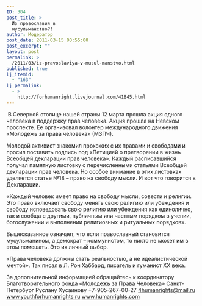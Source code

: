 ```yaml
---
ID: 384
post_title: >
  Из православия в
  мусульманство?!
author: Модератор
post_date: 2011-03-15 00:55:00
post_excerpt: ""
layout: post
permalink: >
  /2011/03/iz-pravoslaviya-v-musul-manstvo.html
published: true
lj_itemid:
  - "163"
lj_permalink:
  - >
    http://forhumanright.livejournal.com/41845.html
---
```

&nbsp;В Северной столице нашей страны 12 марта прошла акция одного человека в поддержку прав человека. Акция прошла на Невском проспекте. Ее организовал волонтер международного движения &laquo;Молодежь за права человека&raquo; (МЗПЧ).

Молодой активист знакомил прохожих с их правами и свободами и просил поставить подпись под &laquo;Петицией о претворении в жизнь Всеобщей декларации прав человека&raquo;. Каждый расписавшийся получал памятную листовку с перечисленными статьями Всеобщей декларации прав человека. Но особое внимание в этих листовках уделяется статье №18 &ndash; право на свободу мысли. И вот что говорится в Декларации.

&laquo;Каждый человек имеет право на свободу мысли, совести и религии. Это право включает свободу менять свою религию или убеждения и свободу исповедовать свою религию или убеждения как единолично, так и сообща с другими, публичным или частным порядком в учении, богослужении и выполнении религиозных и ритуальных порядков&raquo;.

Вышесказанное означает, что если православный становится мусульманином, а демократ &ndash; коммунистом, то никто не может им в этом помешать. Это их личный выбор.

&laquo;Права человека должны стать реальностью, а не идеалистической мечтой&raquo;. Так писал в Л. Рон Хаббард, писатель и гуманист ХХ века.

За дополнительной информацией обращайтесь к координатору
Благотворительного фонда &laquo;Молодежь за Права Человека&raquo; Санкт-Петербург
Руслану Хусаинову
+7-905-267-00-27
4humanrights@mail.ru
www.youthforhumanrights.ru
www.humanrights.com